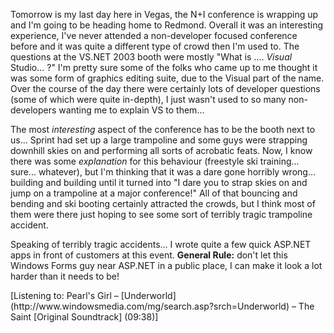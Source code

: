 Tomorrow is my last day here in Vegas, the N+I conference is wrapping up and I'm going to be heading home to Redmond. Overall it was an interesting experience, I've never attended a non-developer focused conference before and it was quite a different type of crowd then I'm used to. The questions at the VS.NET 2003 booth were mostly "What is .... <i>Visual</i> Studio... ?" I'm pretty sure some of the folks who came up to me thought it was some form of graphics editing suite, due to the Visual part of the name. Over the course of the day there were certainly lots of developer questions (some of which were quite in-depth), I just wasn't used to so many non-developers wanting me to explain VS to them...

The most <i>interesting</i> aspect of the conference has to be the booth next to us... Sprint had set up a large trampoline and some guys were strapping downhill skies on and performing all sorts of acrobatic feats. Now, I know there was some <i>explanation</i> for this behaviour (freestyle ski training... sure... whatever), but I'm thinking that it was a dare gone horribly wrong... building and building until it turned into "I dare you to strap skies on and jump on a trampoline at a major conference!" All of that bouncing and bending and ski booting certainly attracted the crowds, but I think most of them were there just hoping to see some sort of terribly tragic trampoline accident.

Speaking of terribly tragic accidents... I wrote quite a few quick ASP.NET apps in front of customers at this event. <b>General Rule:</b> don't let this Windows Forms guy near ASP.NET in a public place, I can make it look a lot harder than it needs to be!

<div class="media">
  [Listening to: Pearl's Girl &#8211; [Underworld](http://www.windowsmedia.com/mg/search.asp?srch=Underworld) &#8211; The Saint [Original Soundtrack] (09:38)]
</div>